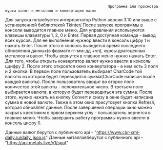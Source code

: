                                                   Программа для просмотра курса валют и металлов и конвертации валют
Для запуска потребуется интерпретатор Python версии 3.10 или выше с установленной библиотекой Tkinter/
После запуска программы в консоли выводится главное меню. Для управления используются клавишы клавиатуры 1, 2, 0 и Enter. Первая доступная команда - вывод всех курсов. 
Для её выполнения нужнор ввести в консоль цифру 1 и нажать Enter. После этого в консоль выведется время последнего обновления данных(в формате гг-мм-дд +чп), курсы драгоценных металлов и валют. 
Чтобы вернутся в главное меню нужно нажать Enter. Для того, чтобы открыть конвертатор валют нужно ввести в консоль ццифру 2. После этого откроется окно конвертатора - в нем есть 3 поля и 2 кнопки.
В первом поле пользователь выбирает CharCode той валюты из которой будет переводится сумма(CharCode написан возле каждой валюты). После пользователь вводит во второе поле количество этой валюты - положительное число.
В третьем поле выбирается валюта, в которую будет переводиться эта сумма. После этого, нужно нажать на кнопку Convert и снизу в окне будет написана сумма в новой валюте. Также в этом окно присутсвует кнопка Refresh,
которая обновляет данные. После завершения операции окно можно закрыть крестиком в првом верхнем углу - пользователь вернется в главное меню. Чтобы завершить работу программы нужно ввести в консоль цифру 0.

Данные валют берутся с публичного api - "https://www.cbr-xml-daily.ru/daily_json.js"
Данные металловберутся с публичного api - "https://api.metals.live/v1/spot"

